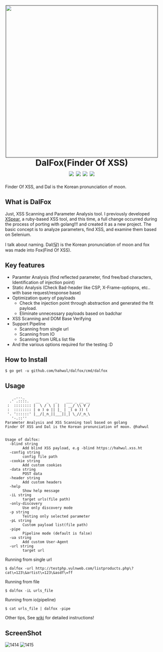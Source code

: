 <h1 align="center">
  <br>
  <a href=""><img src="https://user-images.githubusercontent.com/13212227/79072646-1cdd2500-7d1d-11ea-8a6d-d24301172a17.png" alt="" width="500px;"></a>
  <br>
  DalFox(Finder Of XSS)
  <br>
  <img src="https://img.shields.io/github/languages/top/hahwul/dalfox?style=flat-square"> <img src="https://api.codacy.com/project/badge/Grade/17cac7b8d1e849a688577f2bbdd6ecd0"> <img src="https://img.shields.io/github/issues-closed/hahwul/dalfox?style=flat-square"> 
<a href="https://twitter.com/intent/follow?screen_name=hahwul"><img src="https://img.shields.io/twitter/follow/hahwul?style=flat-square"></a>
</h1>
Finder Of XSS, and Dal is the Korean pronunciation of moon.

## What is DalFox
Just, XSS Scanning and Parameter Analysis tool. I previously developed [XSpear](https://github.com/hahwul/XSpear), a ruby-based XSS tool, and this time, a full change occurred during the process of porting with golang!!! and created it as a new project. The basic concept is to analyze parameters, find XSS, and examine them based on Selenium.

I talk about naming. Dal(달) is the Korean pronunciation of moon and fox was made into Fox(Find Of XSS).

## Key features

- Paramter Analysis (find reflected parameter, find free/bad characters, Identification of injection point)
- Static Analysis (Check Bad-header like CSP, X-Frame-optiopns, etc.. with base request/response base)
- Optimization query of payloads
  - Check the injection point through abstraction and generated the fit payload.
  - Eliminate unnecessary payloads based on badchar
- XSS Scanning and DOM Base Verifying
- Support Pipeline 
  - Scanning from single url
  - Scanning from IO
  - Scanning from URLs list file
- And the various options required for the testing :D

## How to Install
```
$ go get -u github.com/hahwul/dalfox/cmd/dalfox
```

## Usage
```
    _..._
  .' .::::.   __   _   _    ___ _ __ __
 :  :::::::: |  \ / \ | |  | __/ \\ V /
 :  :::::::: | o ) o || |_ | _( o )) (
 '. '::::::' |__/|_n_||___||_| \_//_n_\
   '-.::''
Parameter Analysis and XSS Scanning tool based on golang
Finder Of XSS and Dal is the Korean pronunciation of moon. @hahwul


Usage of dalfox:
  -blind string
    	Add blind XSS payload, e.g -blind https://hahwul.xss.ht
  -config string
    	config file path
  -cookie string
    	Add custom cookies
  -data string
    	POST data
  -header string
    	Add custom headers
  -help
    	Show help message
  -iL string
    	target urls(file path)
  -only-discovery
    	Use only discovery mode
  -p string
    	Testing only selected parameter
  -pL string
    	Custom payload list(file path)
  -pipe
    	Pipeline mode (default is false)
  -ua string
    	Add custom User-Agent
  -url string
    	target url
```
Running from single url
```
$ dalfox -url http://testphp.vulnweb.com/listproducts.php\?cat\=123\&artist\=123\&asdf\=ff
```

Running from file
```
$ dalfox -iL urls_file
```

Running from io(pipeline)
```
$ cat urls_file | dalfox -pipe
```

Other tips, See [wiki](https://github.com/hahwul/dalfox/wiki) for detailed instructions!


## ScreenShot
![1414](https://user-images.githubusercontent.com/13212227/79870656-403f5880-841e-11ea-9fef-0e47be5dc3ee.png)
![1415](https://user-images.githubusercontent.com/13212227/79870669-46cdd000-841e-11ea-919e-a2020997c3f8.png)
